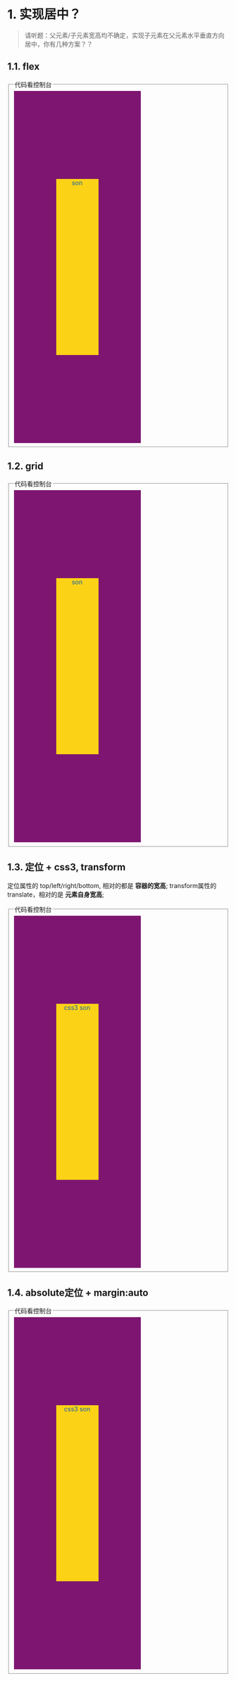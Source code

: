 # 1. 实现居中？

> 请听题：父元素/子元素宽高均不确定，实现子元素在父元素水平垂直方向居中，你有几种方案？？


<style>
.father {
  width: 30vw;
  height: 20vh;
  background-color: #7e1671;
}

.son {
  width: 10vw;
  height: 10vh;
  background-color: #fcd217;
  color: #1661ab;
  text-align: center;
}
</style>


## 1.1. flex



<fieldset>
<legend>代码看控制台</legend>

<style>
.flex.father {
  display: flex;
  justify-content: center;
  align-items: center;
}
</style>

<div class="flex father">
  <div class="flex son">son</div>
</div>
</fieldset>





##  1.2. grid


<fieldset>
<legend>代码看控制台</legend>

<style>
.grid.father {
  display: grid;
  justify-content: center;
  align-items: center;
}
</style>

<div class="grid father">
  <div class="grid son">son</div>
</div>
</fieldset>




## 1.3. 定位 + css3, transform


定位属性的 top/left/right/bottom, 相对的都是 **容器的宽高**;
transform属性的translate，相对的是 **元素自身宽高**;

<fieldset>
<legend>代码看控制台</legend>

<style>
.css3.son {
  position: relative;
  top: 50%;
  left: 50%;
  transform: translate(-50%, -50%);
}
</style>

<div class="css3 father">
  <div class="css3 son">css3 son</div>
</div>

</fieldset>



## 1.4. absolute定位 + margin:auto


<fieldset>
<legend>代码看控制台</legend>

<style>
.postion.father {
  position: relative;
}
.postion.son {
  position: absolute;
  top: 0;
  bottom: 0;
  left: 0;
  right: 0;
  margin: auto;
}
</style>

<div class="postion father">
  <div class="postion son">css3 son</div>
</div>

</fieldset>





<!--


## 1.5. (若已知子元素宽高)margin负值 + 定位属性结合


<fieldset>
<legend>代码看控制台</legend>

<style>
.postion2.son {
  width: 40px;
  height: 40px;
  position: relative;
  top: 50%;
  margin: -20px auto auto auto;
}
</style>

<div class="postion2 father">
  <div class="postion2 son">已知子元素宽高均60px</div>
</div>

</fieldset>

 -->